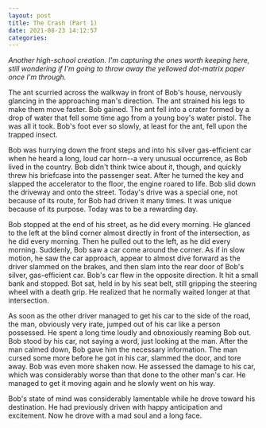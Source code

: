 ```yaml
---
layout: post
title: The Crash (Part 1)
date: 2021-08-23 14:12:57
categories:
---
```


_Another high-school creation. I'm capturing the ones worth keeping here, still wondering if I'm going to throw away the yellowed dot-matrix paper once I'm through._

The ant scurried across the walkway in front of Bob's house, nervously glancing in the approaching man's direction. The ant strained his legs to make them move faster. Bob gained. The ant fell into a crater formed by a drop of water that fell some time ago from a young boy's water pistol. The was all it took. Bob's foot ever so slowly, at least for the ant, fell upon the trapped insect.

Bob was hurrying down the front steps and into his silver gas-efficient car when he heard a long, loud car horn--a very unusual occurrence, as Bob lived in the country. Bob didn't think twice about it, though, and quickly threw his briefcase into the passenger seat. After he turned the key and slapped the accelerator to the floor, the engine roared to life. Bob slid down the driveway and onto the street. Today's drive was a special one, not because of its route, for Bob had driven it many times. It was unique because of its purpose. Today was to be a rewarding day.

Bob stopped at the end of his street, as he did every morning. He glanced to the left at the blind corner almost directly in front of the intersection, as he did every morning. Then he pulled out to the left, as he did every morning. Suddenly, Bob saw a car come around the corner. As if in slow motion, he saw the car approach, appear to almost dive forward as the driver slammed on the brakes, and then slam into the rear door of Bob's silver, gas-efficient car. Bob's car flew in the opposite direction. It hit a small bank and stopped. Bot sat, held in by his seat belt, still gripping the steering wheel with a death grip. He realized that he normally waited longer at that intersection.

As soon as the other driver managed to get his car to the side of the road, the man, obviously very irate, jumped out of his car like a person possessed. He spent a long time loudly and obnoxiously reaming Bob out. Bob stood by his car, not saying a word, just looking at the man. After the man calmed down, Bob gave him the necessary information. The man cursed some more before he got in his car, slammed the door, and tore away. Bob was even more shaken now. He assessed the damage to his car, which was considerably worse than that done to the other man's car. He managed to get it moving again and he slowly went on his way.

Bob's state of mind was considerably lamentable while he drove toward his destination. He had previously driven with happy anticipation and excitement. Now he drove with a mad soul and a long face.
